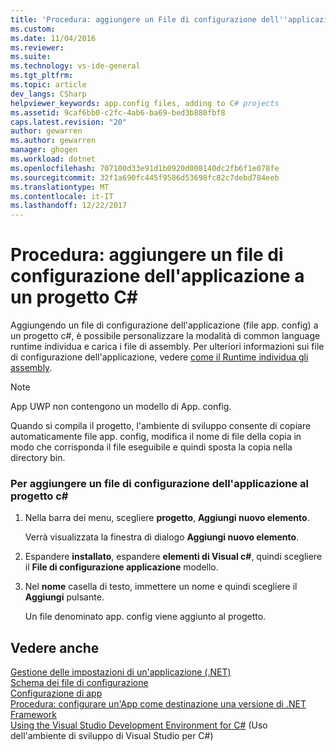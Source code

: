```yaml
---
title: 'Procedura: aggiungere un File di configurazione dell''applicazione a un progetto c# | Documenti Microsoft'
ms.custom: 
ms.date: 11/04/2016
ms.reviewer: 
ms.suite: 
ms.technology: vs-ide-general
ms.tgt_pltfrm: 
ms.topic: article
dev_langs: CSharp
helpviewer_keywords: app.config files, adding to C# projects
ms.assetid: 9caf6bb0-c2fc-4ab6-ba69-bed3b880fbf8
caps.latest.revision: "20"
author: gewarren
ms.author: gewarren
manager: ghogen
ms.workload: dotnet
ms.openlocfilehash: 707100d33e91d1b0920d008140dc2fb6f1e078fe
ms.sourcegitcommit: 32f1a690fc445f9586d53698fc82c7debd784eeb
ms.translationtype: MT
ms.contentlocale: it-IT
ms.lasthandoff: 12/22/2017
---
```

# <a name="how-to-add-an-application-configuration-file-to-a-c-project"></a>Procedura: aggiungere un file di configurazione dell'applicazione a un progetto C#
Aggiungendo un file di configurazione dell'applicazione (file app. config) a un progetto c#, è possibile personalizzare la modalità di common language runtime individua e carica i file di assembly. Per ulteriori informazioni sui file di configurazione dell'applicazione, vedere [come il Runtime individua gli assembly](/dotnet/framework/deployment/how-the-runtime-locates-assemblies).  
  
> [!NOTE]
>  App UWP non contengono un modello di App. config.
  
 Quando si compila il progetto, l'ambiente di sviluppo consente di copiare automaticamente file app. config, modifica il nome di file della copia in modo che corrisponda il file eseguibile e quindi sposta la copia nella directory bin.  
  
### <a name="to-add-an-application-configuration-file-to-your-c-project"></a>Per aggiungere un file di configurazione dell'applicazione al progetto c#  
  
1.  Nella barra dei menu, scegliere **progetto**, **Aggiungi nuovo elemento**.  
  
     Verrà visualizzata la finestra di dialogo **Aggiungi nuovo elemento**.  
  
2.  Espandere **installato**, espandere **elementi di Visual c#**, quindi scegliere il **File di configurazione applicazione** modello.  
  
3.  Nel **nome** casella di testo, immettere un nome e quindi scegliere il **Aggiungi** pulsante.  
  
     Un file denominato app. config viene aggiunto al progetto.  
  
## <a name="see-also"></a>Vedere anche  
 [Gestione delle impostazioni di un'applicazione (.NET)](../ide/managing-application-settings-dotnet.md)   
 [Schema dei file di configurazione](/dotnet/framework/configure-apps/file-schema/index)   
 [Configurazione di app](/dotnet/framework/configure-apps/index)   
 [Procedura: configurare un'App come destinazione una versione di .NET Framework](http://msdn.microsoft.com/en-us/5247b307-89ca-417b-8dd0-e8f9bd2f4717)   
 [Using the Visual Studio Development Environment for C#](../csharp-ide/using-the-visual-studio-development-environment-for-csharp.md) (Uso dell'ambiente di sviluppo di Visual Studio per C#)
